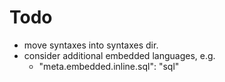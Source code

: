 # Todo

- move syntaxes into syntaxes dir.
- consider additional embedded languages, e.g.
  - "meta.embedded.inline.sql": "sql"

